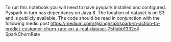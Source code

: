To run this notebook you will need to have pyspark installed and configured.
Pyspark in turn has dependancy on Java 8.
The location of dataset is on S3 and is publicly available.
The code should be read in conjunction with the following mediu post
https://medium.com/@singhsa3/spark-in-action-to-predict-customer-churn-rate-on-a-real-dataset-75ffabb1332c# SparkChurnRate
